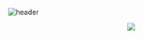 ![header](https://capsule-render.vercel.app/api?type=transparent&color=_8fbea5&height=300&section=header&text=Welcome%20Here&fontSize=90)

<p align="center">
<a href="https://www.instagram.com/in_ung92/">
<img src="https://img.shields.io/badge/-instagram-blueviolet">
</p>
